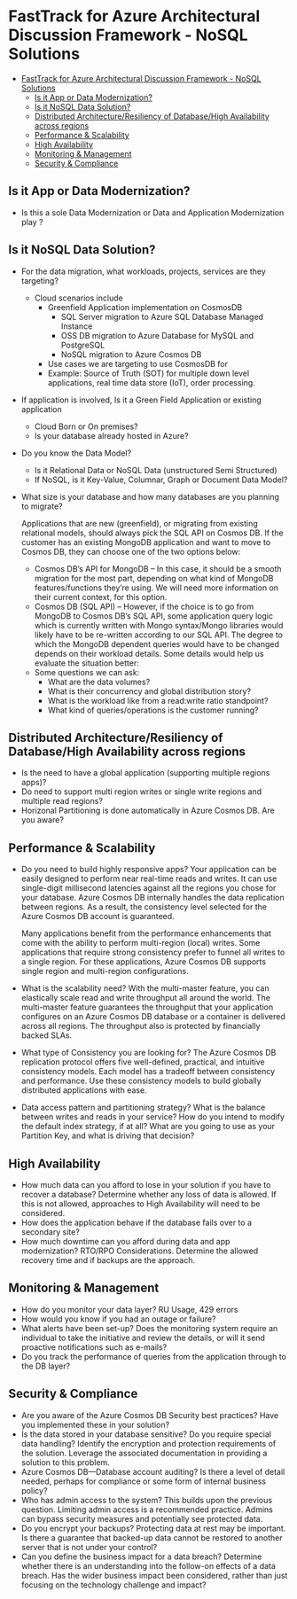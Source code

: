 # FastTrack for Azure Architectural Discussion Framework - NoSQL Solutions

- [FastTrack for Azure Architectural Discussion Framework - NoSQL Solutions](#fasttrack-for-azure-architectural-discussion-framework---NoSQL-solutions)
    - [Is it App or Data Modernization?](#Is-it-App-or-Data-Modernization?)
    - [Is it NoSQL Data Solution?](#Is-it-NoSQL-Data-Solution?)
    - [Distributed Architecture/Resiliency of Database/High Availability across regions](#Distributed-Architecture/-Resiliency-of-Database/-High-Availability-across-regions)
    - [Performance & Scalability](#Performance--Scalability)
    - [High Availability](#High-Availability)
    - [Monitoring & Management](#Monitoring--Management)
    - [Security & Compliance](#Security--Compliance)


## Is it App or Data Modernization?

 * Is this a sole Data Modernization or Data and Application Modernization play ?

## Is it NoSQL Data Solution?
 * For the data migration, what workloads, projects, services are they targeting?
    * Cloud scenarios include 
        * Greenfield Application implementation on CosmosDB	
            * SQL Server migration to Azure SQL Database Managed Instance
            * OSS DB migration to Azure Database for MySQL and PostgreSQL
            * NoSQL migration to Azure Cosmos DB 
        * Use cases we are targeting to use CosmosDB for
        * Example: Source of Truth (SOT) for multiple down level applications, real time data store (IoT), order processing.
 
 * If application is involved, Is it a Green Field Application or existing application
    * Cloud Born or On premises?
    * Is your database already hosted in Azure?
 
 * Do you know the Data Model?
    * Is it Relational Data or NoSQL Data (unstructured Semi Structured)
    * If NoSQL, is it Key-Value, Columnar, Graph or Document Data Model?
 * What size is your database and how many databases are you planning to migrate?

	Applications that are new (greenfield), or migrating from existing relational models, should always pick the SQL API on Cosmos DB. If the customer has an existing MongoDB application and want to move to Cosmos DB, they can choose one of the two options below:
	* Cosmos DB’s API for MongoDB – In this case, it should be a smooth migration for the most part, depending on what kind of MongoDB features/functions they’re using. We will need more information on their current context, for this option.
	* Cosmos DB (SQL API) – However, if the choice is to go from MongoDB to Cosmos DB’s SQL API, some application query logic which is currently written with Mongo syntax/Mongo libraries would likely have to be re-written according to our SQL API. The degree to which the MongoDB dependent queries would have to be changed depends on their workload details. Some details would help us evaluate the situation better:
	* Some questions we can ask:
		* What are the data volumes?
		* What is their concurrency and global distribution story?
		* What is the workload like from a read:write ratio standpoint?
        * What kind of queries/operations is the customer running?

## Distributed Architecture/Resiliency of Database/High Availability across regions

* Is the need to have a global application (supporting multiple regions apps)?
* Do need to support multi region writes or single write regions and multiple read regions?
* Horizonal Partitioning is done automatically in Azure Cosmos DB. Are you aware?



## Performance & Scalability

 * Do you need to build highly responsive apps? 
    Your application can be easily designed to perform near real-time reads and writes. It can use single-digit millisecond latencies against all the regions you chose for your database. Azure Cosmos DB internally handles the data replication between regions. As a result, the consistency level selected for the Azure Cosmos DB account is guaranteed.
 
    Many applications benefit from the performance enhancements that come with the ability to perform multi-region (local) writes. Some applications that require strong consistency prefer to funnel all writes to a single region. For these applications, Azure Cosmos DB supports single region and multi-region configurations.
 
 * What is the scalability need?
    With the multi-master feature, you can elastically scale read and write throughput all around the world. The multi-master feature guarantees the throughput that your application configures on an Azure Cosmos DB database or a container is delivered across all regions. The throughput also is protected by financially backed SLAs.
 
 * What type of Consistency you are looking for?
    The Azure Cosmos DB replication protocol offers five well-defined, practical, and intuitive consistency models. Each model has a tradeoff between consistency and performance. Use these consistency models to build globally distributed applications with ease.

 * Data access pattern and partitioning strategy?
    What is the balance between writes and reads in your service? How do you intend to modify the default index strategy, if at all? What are you going to use as your Partition Key, and what is driving that decision?


## High Availability

 * How much data can you afford to lose in your solution if you have to recover a database?
    Determine whether any loss of data is allowed. If this is not allowed, approaches to High Availability will need to be considered.
 * How does the application behave if the database fails over to a secondary site?  
 * How much downtime can you afford during data and app modernization?
    RTO/RPO Considerations.
    Determine the allowed recovery time and if backups are the approach. 


## Monitoring & Management

 * How do you monitor your data layer?
    RU Usage, 429 errors
 * How would you know if you had an outage or failure?
 * What alerts have been set-up?
    Does the monitoring system require an individual to take the initiative and review the details, or will it send proactive notifications such as e-mails?
 * Do you track the performance of queries from the application through to the DB layer?


## Security & Compliance

 * Are you aware of the Azure Cosmos DB Security best practices? Have you implemented these in your solution?
 * Is the data stored in your database sensitive? Do you require special data handling?
    Identify the encryption and protection requirements of the solution. Leverage the associated documentation in providing a solution to this problem.
 * Azure Cosmos DB—Database account auditing? Is there a level of detail needed, perhaps for compliance or some form of internal business policy?
 * Who has admin access to the system?
    This builds upon the previous question. Limiting admin access is a recommended practice. Admins can bypass security measures and potentially see protected data.
 * Do you encrypt your backups?
    Protecting data at rest may be important. Is there a guarantee that backed-up data cannot be restored to another server that is not under your control?
 * Can you define the business impact for a data breach?
    Determine whether there is an understanding into the follow-on effects of a data breach. Has the wider business impact been considered, rather than just focusing on the technology challenge and impact?
